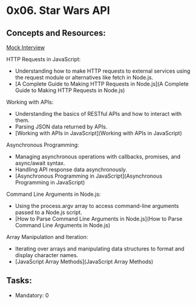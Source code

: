 # 0x06. Star Wars API

## Concepts and Resources:
[Mock Interview](https://intranet.alxswe.com/rltoken/aQ3uJmGVeZa-R6B1jYTjXg)

HTTP Requests in JavaScript:
* Understanding how to make HTTP requests to external services using the request module or alternatives like fetch in Node.js.
* [A Complete Guide to Making HTTP Requests in Node.js](A Complete Guide to Making HTTP Requests in Node.js)

Working with APIs:
* Understanding the basics of RESTful APIs and how to interact with them.
* Parsing JSON data returned by APIs.
* [Working with APIs in JavaScript](Working with APIs in JavaScript)

Asynchronous Programming:
* Managing asynchronous operations with callbacks, promises, and async/await syntax.
* Handling API response data asynchronously.
* [Asynchronous Programming in JavaScript](Asynchronous Programming in JavaScript)

Command Line Arguments in Node.js:
* Using the process.argv array to access command-line arguments passed to a Node.js script.
* [How to Parse Command Line Arguments in Node.js](How to Parse Command Line Arguments in Node.js)

Array Manipulation and Iteration:
* Iterating over arrays and manipulating data structures to format and display character names.
* [JavaScript Array Methods](JavaScript Array Methods)

## Tasks:
* Mandatory: 0
